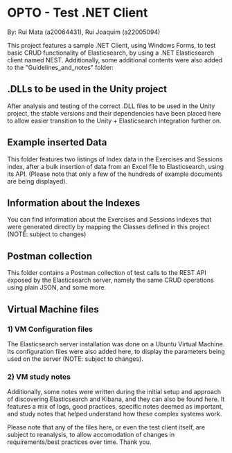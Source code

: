 # OPTO - Test .NET Client

By: Rui Mata (a20064431), Rui Joaquim (a22005094)

This project features a sample .NET Client, using Windows Forms, to test basic CRUD functionality of Elasticsearch, by using a .NET Elasticsearch client named NEST.
Additionally, some additional contents were also added to the "Guidelines_and_notes" folder:

## .DLLs to be used in the Unity project
After analysis and testing of the correct .DLL files to be used in the Unity project, the stable versions and their dependencies have been placed here to allow easier transition to the Unity + Elasticsearch integration further on.

## Example inserted Data
This folder features two listings of Index data in the Exercises and Sessions index, after a bulk insertion of data from an Excel file to Elasticsearch, using its API.
(Please note that only a few of the hundreds of example documents are being displayed).

## Information about the Indexes
You can find information about the Exercises and Sessions indexes that were generated directly by mapping the Classes defined in this project (NOTE: subject to changes)

## Postman collection
This folder contains a Postman collection of test calls to the REST API exposed by the Elasticsearch server, namely the same CRUD operations using plain JSON, and some more.

## Virtual Machine files
### 1) VM Configuration files
The Elasticsearch server installation was done on a Ubuntu Virtual Machine. Its configuration files were also added here, to display the parameters being used on the server (NOTE: subject to changes). 

### 2) VM study notes
Additionally, some notes were written during the initial setup and approach of discovering Elasticsearch and Kibana, and they can also be found here. It features a mix of logs, good practices, specific notes deemed as important, and study notes that helped understand how these complex systems work.

Please note that any of the files here, or even the test client itself, are subject to reanalysis, to allow accomodation of changes in requirements/best practices over time. Thank you.
